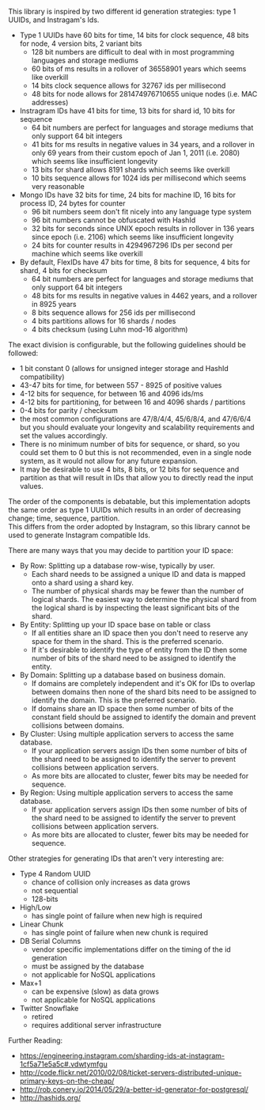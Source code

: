 This library is inspired by two different id generation strategies: type 1 UUIDs, and Instragam's Ids.

* Type 1 UUIDs have 60 bits for time, 14 bits for clock sequence, 48 bits for node, 4 version bits, 2 variant bits
    * 128 bit numbers are difficult to deal with in most programming languages and storage mediums
    * 60 bits of ms results in a rollover of 36558901 years which seems like overkill
    * 14 bits clock sequence allows for 32767 ids per millisecond
    * 48 bits for node allows for 281474976710655 unique nodes (i.e. MAC addresses)
* Instragram IDs have 41 bits for time, 13 bits for shard id, 10 bits for sequence
    * 64 bit numbers are perfect for languages and storage mediums that only support 64 bit integers
    * 41 bits for ms results in negative values in 34 years, and a rollover in only 69 years
      from their custom epoch of Jan 1, 2011 (i.e. 2080)
      which seems like insufficient longevity
    * 13 bits for shard allows 8191 shards which seems like overkill
    * 10 bits sequence allows for 1024 ids per millisecond which seems very reasonable
* Mongo IDs have 32 bits for time, 24 bits for machine ID, 16 bits for process ID, 24 bytes for counter
    * 96 bit numbers seem don't fit nicely into any language type system
    * 96 bit numbers cannot be obfuscated with HashId
    * 32 bits for seconds since UNIX epoch results in rollover in 136 years since epoch (i.e. 2106)
      which seems like insufficient longevity
    * 24 bits for counter results in 4294967296 IDs per second per machine which seems like overkill
* By default, FlexIDs have 47 bits for time, 8 bits for sequence, 4 bits for shard, 4 bits for checksum
    * 64 bit numbers are perfect for languages and storage mediums that only support 64 bit integers
    * 48 bits for ms results in negative values in 4462 years, and a rollover in 8925 years
    * 8 bits sequence allows for 256 ids per millisecond
    * 4 bits partitions allows for 16 shards / nodes
    * 4 bits checksum (using Luhn mod-16 algorithm)

The exact division is configurable, but the following guidelines should be followed:
* 1 bit constant 0 (allows for unsigned integer storage and HashId compatibility)
* 43-47 bits for time, for between 557 - 8925 of positive values
* 4-12 bits for sequence, for between 16 and 4096 ids/ms
* 4-12 bits for partitioning, for between 16 and 4096 shards / partitions
* 0-4 bits for parity / checksum
* the most common configurations are 47/8/4/4, 45/6/8/4, and 47/6/6/4 but you should evaluate your longevity and
  scalability requirements and set the values accordingly.
* There is no minimum number of bits for sequence, or shard, so you could set them to 0 but this is not recommended,
  even in a single node system, as it would not allow for any future expansion.
* It may be desirable to use 4 bits, 8 bits, or 12 bits for sequence and partition as that will result
  in IDs that allow you to directly read the input values.

The order of the components is debatable, but this implementation adopts the same order as type 1 UUIDs which
results in an order of decreasing change; time, sequence, partition.  
This differs from the order adopted by Instagram, so this library cannot be used to generate Instagram compatible Ids.

There are many ways that you may decide to partition your ID space:
* By Row: Splitting up a database row-wise, typically by user.
    * Each shard needs to be assigned a unique ID and data is mapped onto a shard using a shard key.
    * The number of physical shards may be fewer than the number of logical shards.
      The easiest way to determine the physical shard from the logical shard is by
      inspecting the least significant bits of the shard.
* By Entity: Splitting up your ID space base on table or class
    * If all entities share an ID space then you don't need to reserve
      any space for them in the shard.  This is the preferred scenario.
    * If it's desirable to identify the type of entity from the ID then some number of bits of the shard need
      to be assigned to identify the entity.
* By Domain: Splitting up a database based on business domain.
    * If domains are completely independent and it's OK for IDs to overlap between domains then
      none of the shard bits need to be assigned to identify the domain.
      This is the preferred scenario.
    * If domains share an ID space then some number of bits of the constant field should be
      assigned to identify the domain and prevent collisions between domains.
* By Cluster: Using multiple application servers to access the same database.
    * If your application servers assign IDs then some number of bits of the shard need to be assigned
      to identify the server to prevent collisions between application servers.
    * As more bits are allocated to cluster, fewer bits may be needed for sequence.
* By Region: Using multiple application servers to access the same database.
    * If your application servers assign IDs then some number of bits of the shard need to be assigned
      to identify the server to prevent collisions between application servers.
    * As more bits are allocated to cluster, fewer bits may be needed for sequence.

Other strategies for generating IDs that aren't very interesting are:
* Type 4 Random UUID
    * chance of collision only increases as data grows
    * not sequential
    * 128-bits
* High/Low
    * has single point of failure when new high is required
* Linear Chunk
    * has single point of failure when new chunk is required
* DB Serial Columns
    * vendor specific implementations differ on the timing of the id generation
    * must be assigned by the database
    * not applicable for NoSQL applications
* Max+1
    * can be expensive (slow) as data grows
    * not applicable for NoSQL applications
* Twitter Snowflake
    * retired
    * requires additional server infrastructure

Further Reading:
* https://engineering.instagram.com/sharding-ids-at-instagram-1cf5a71e5a5c#.vdwtymfgu
* http://code.flickr.net/2010/02/08/ticket-servers-distributed-unique-primary-keys-on-the-cheap/
* http://rob.conery.io/2014/05/29/a-better-id-generator-for-postgresql/
* http://hashids.org/
